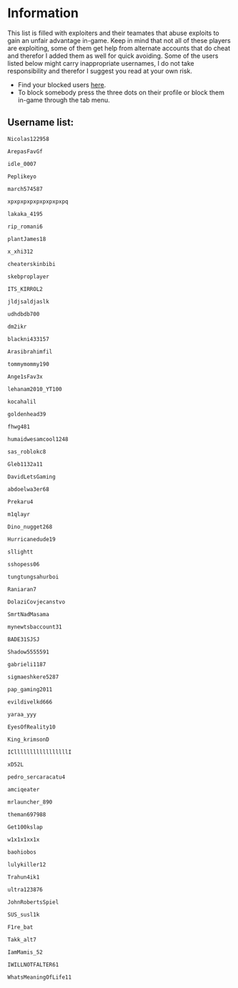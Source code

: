 # Information
This list is filled with exploiters and their teamates that abuse exploits to gain an unfair advantage in-game. Keep in mind that not all of these players are exploiting, some of them get help from alternate accounts that do cheat and therefor I added them as well for quick avoiding. Some of the users listed below might carry inappropriate usernames, I do not take responsibility and therefor I suggest you read at your own risk.

- Find your blocked users [here](https://www.roblox.com/my/account#!/privacy/BlockedUsers).
- To block somebody press the three dots on their profile or block them in-game through the tab menu.

## Username list:
```
Nicolas122958
```
```
ArepasFavGf
```
```
idle_0007
```
```
Peplikeyo
```
```
march574587
```
```
xpxpxpxpxpxpxpxpxpq
```
```
lakaka_4195
```
```
rip_romani6
```
```
plantJames18
```
```
x_xhi312
```
```
cheaterskinbibi
```
```
skebproplayer
```
```
ITS_KIRROL2
```
```
jldjsaldjaslk
```
```
udhdbdb700
```
```
dm2ikr
```
```
blackni433157
```
```
Arasibrahimfil
```
```
tommymommy190
```
```
Ange1sFav3x
```
```
lehanam2010_YT100
```
```
kocahalil
```
```
goldenhead39
```
```
fhwg481
```
```
humaidwesamcool1248
```
```
sas_roblokc8
```
```
Gleb1132a11
```
```
DavidLetsGaming
```
```
abdoelwa3er68
```
```
Prekaru4
```
```
m1qlayr
```
```
Dino_nugget268
```
```
Hurricanedude19
```
```
sllightt
```
```
sshopess06
```
```
tungtungsahurboi
```
```
Raniaran7
```
```
DolaziCovjecanstvo
```
```
SmrtNadMasama
```
```
mynewtsbaccount31
```
```
BADE31SJSJ
```
```
Shadow5555591
```
```
gabrieli1187
```
```
sigmaeshkere5287
```
```
pap_gaming2011
```
```
evildivelkd666
```
```
yaraa_yyy
```
```
EyesOfReality10
```
```
King_krimsonD
```
```
IClllllllllllllllllI
```
```
xD52L
```
```
pedro_sercaracatu4
```
```
amciqeater
```
```
mrlauncher_890
```
```
theman697988
```
```
Get100kslap
```
```
w1x1x1xx1x
```
```
baohiobos
```
```
lulykiller12
```
```
Trahun4ik1
```
```
ultra123876
```
```
JohnRobertsSpiel
```
```
SUS_susl1k
```
```
F1re_bat
```
```
Takk_alt7
```
```
IamMamis_52
```
```
IWILLNOTFALTER61
```
```
WhatsMeaningOfLife11
```
